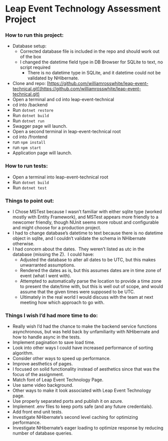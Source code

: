 # Leap Event Technology Assessment Project

### How to run this project:
- Database setup:
	- Corrected database file is included in the repo and should work out of the box
	- I changed the datetime field type in DB Browser for SQLite to text, no script required
		- There is no datetime type in SQLite, and it datetime could not be validated by NHibernate.
- Clone and repo: [https://github.com/williamrosswhite/leap-event-technical.git](https://github.com/williamrosswhite/leap-event-technical.git)
- Open a terminal and cd into leap-event-technical
- cd into /backend
- Run ``dotnet restore``
- Run ``dotnet build``
- Run ``dotnet run``
- Swagger page will launch.
- Open a second terminal in leap-event-technical root
- cd into /frontend
- run ``npm install``
- run ``npm start``
- Application page will launch.

### How to run tests:
- Open a terminal into leap-event-technical root
- Run ``dotnet build``
- Run ``dotnet test``

### Things to point out:
- I Chose MSTest because I wasn’t familiar with either sqlite type (worked mostly with Entity Framework), and MSTest appears more friendly to a newcomer friendly, though NUnit seems more robust and configurable and might choose for a production project.
- I had to change database’s datetime to text because there is no datetime object in sqlite, and I couldn’t validate the schema in NHibernate otherwise.
- I had concern about the dates.  They weren’t listed as utc in the database (missing the Z).  I could have:
	- Adjusted the database to alter all dates to be UTC, but this makes unwarranted assumptions.
	- Rendered the dates as is, but this assumes dates are in time zone of event (what I went with).
	- Attempted to automatically parse the location to provide a time zone to present the date/time with, but this is well out of scope, and would assume that the given times were supposed to be UTC.
	- Ultimately in the real world I would discuss with the team at next meeting how which approach to go with.

### Things I wish I’d had more time to do:
- Really wish I’d had the chance to make the backend service functions asynchronous, but was held back by unfamiliarity with NHibernate and how to handle async in the tests.
- Implement pagination to save load time.
- Look into other ways I could have increased performance of sorting algorithm.
- Consider other ways to speed up performance.
- Improve aesthetics of pages.
- I focused on solid functionality instead of aesthetics since that was the focus of the assignment.
- Match font of Leap Event Technology Page.
- Use same video background.
- Other ways to make it look associated with Leap Event Technology page.
- Use properly separated ports and publish it on azure.
- Implement .env files to keep ports safe (and any future credentials).
- Add front end unit tests.
- Investigate NHibernate’s second level caching for optimizing performance.
- Investigate NHibernate’s eager loading to optimize response by reducing number of database queries.
